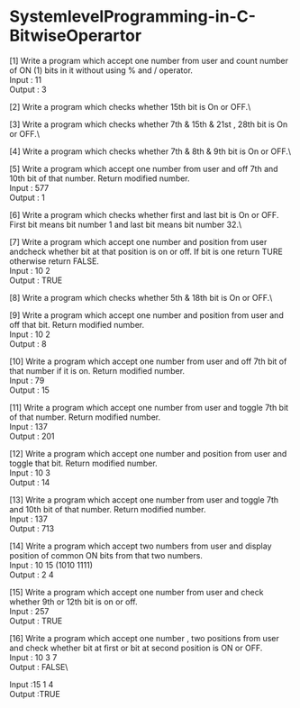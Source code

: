 # SystemlevelProgramming-in-C-BitwiseOperartor

[1] Write a program which accept one number from user and count number of ON (1) bits in it without using % and / operator.\
  Input : 11\
  Output : 3

[2] Write a program which checks whether 15th bit is On or OFF.\

[3] Write a program which checks whether 7th & 15th & 21st , 28th bit is On or OFF.\

[4] Write a program which checks whether 7th & 8th & 9th bit is On or OFF.\

[5] Write a program which accept one number from user and off 7th and 10th bit of that number. Return modified number.\
  Input : 577 \
  Output : 1 

[6] Write a program which checks whether first and last bit is On or OFF. First bit means bit number 1 and last bit means bit number 32.\

[7] Write a program which accept one number and position from user andcheck whether bit at that position is on or off. If bit is one return TURE otherwise return FALSE.\
  Input : 10 2  \
  Output : TRUE 

[8] Write a program which checks whether 5th & 18th bit is On or OFF.\

[9] Write a program which accept one number and position from user and off that bit. Return modified number.\
  Input : 10 2 \
  Output : 8

[10] Write a program which accept one number from user and off 7th bit of that number if it is on. Return modified number.\
  Input : 79\
  Output : 15

[11] Write a program which accept one number from user and toggle 7th bit of that number. Return modified number.\
  Input : 137\
  Output : 201

[12] Write a program which accept one number and position from user and toggle that bit. Return modified number.\
  Input : 10 3\
  Output : 14
  
[13] Write a program which accept one number from user and toggle 7th and 10th bit of that number. Return modified number.\
  Input : 137 \
  Output : 713

[14] Write a program which accept two numbers from user and display position of common ON bits from that two numbers.\
Input : 10 15 (1010 1111)\
Output : 2 4

[15] Write a program which accept one number from user and check whether 9th or 12th bit is on or off.\
Input : 257\
Output : TRUE


[16] Write a program which accept one number , two positions from user and check whether bit at first or bit at second position is ON or OFF.\
Input : 10 3 7\
Output : FALSE\

Input :15 1 4\
Output :TRUE
 
